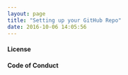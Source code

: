 ```yaml
---
layout: page
title: "Setting up your GitHub Repo"
date: 2016-10-06 14:05:56
---
```


#### License

#### Code of Conduct